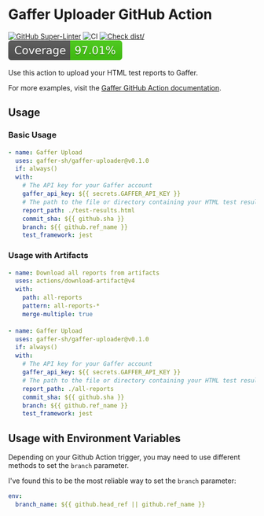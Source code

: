 # Gaffer Uploader GitHub Action

[![GitHub Super-Linter](https://github.com/actions/typescript-action/actions/workflows/linter.yml/badge.svg)](https://github.com/super-linter/super-linter)
![CI](https://github.com/actions/typescript-action/actions/workflows/ci.yml/badge.svg)
[![Check dist/](https://github.com/actions/typescript-action/actions/workflows/check-dist.yml/badge.svg)](https://github.com/actions/typescript-action/actions/workflows/check-dist.yml)
[![Coverage](./badges/coverage.svg)](./badges/coverage.svg)

Use this action to upload your HTML test reports to Gaffer.

For more examples, visit the
[Gaffer GitHub Action documentation](https://docs.gaffer.sh/guides/github-action).

## Usage

### Basic Usage

```yaml
- name: Gaffer Upload
  uses: gaffer-sh/gaffer-uploader@v0.1.0
  if: always()
  with:
    # The API key for your Gaffer account
    gaffer_api_key: ${{ secrets.GAFFER_API_KEY }}
    # The path to the file or directory containing your HTML test results file
    report_path: ./test-results.html
    commit_sha: ${{ github.sha }}
    branch: ${{ github.ref_name }}
    test_framework: jest
```

### Usage with Artifacts

```yaml
- name: Download all reports from artifacts
  uses: actions/download-artifact@v4
  with:
    path: all-reports
    pattern: all-reports-*
    merge-multiple: true

- name: Gaffer Upload
  uses: gaffer-sh/gaffer-uploader@v0.1.0
  if: always()
  with:
    # The API key for your Gaffer account
    gaffer_api_key: ${{ secrets.GAFFER_API_KEY }}
    # The path to the file or directory containing your HTML test results file
    report_path: ./all-reports
    commit_sha: ${{ github.sha }}
    branch: ${{ github.ref_name }}
    test_framework: jest
```

## Usage with Environment Variables

Depending on your Github Action trigger, you may need to use different methods
to set the `branch` parameter.

I've found this to be the most reliable way to set the `branch` parameter:

```yaml
env:
  branch_name: ${{ github.head_ref || github.ref_name }}
```
